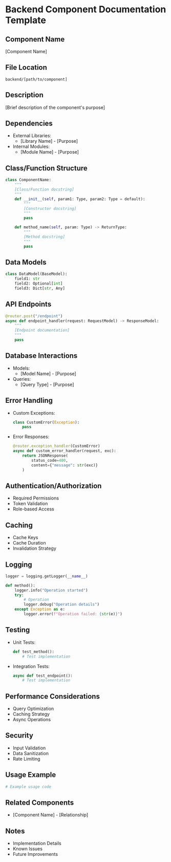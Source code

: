 # Backend Component Documentation Template

## Component Name
[Component Name]

## File Location
`backend/[path/to/component]`

## Description
[Brief description of the component's purpose]

## Dependencies
- External Libraries:
  - [Library Name] - [Purpose]
- Internal Modules:
  - [Module Name] - [Purpose]

## Class/Function Structure
```python
class ComponentName:
    """
    [Class/Function docstring]
    """
    def __init__(self, param1: Type, param2: Type = default):
        """
        [Constructor docstring]
        """
        pass

    def method_name(self, param: Type) -> ReturnType:
        """
        [Method docstring]
        """
        pass
```

## Data Models
```python
class DataModel(BaseModel):
    field1: str
    field2: Optional[int]
    field3: Dict[str, Any]
```

## API Endpoints
```python
@router.post("/endpoint")
async def endpoint_handler(request: RequestModel) -> ResponseModel:
    """
    [Endpoint documentation]
    """
    pass
```

## Database Interactions
- Models:
  - [Model Name] - [Purpose]
- Queries:
  - [Query Type] - [Purpose]

## Error Handling
- Custom Exceptions:
  ```python
  class CustomError(Exception):
      pass
  ```
- Error Responses:
  ```python
  @router.exception_handler(CustomError)
  async def custom_error_handler(request, exc):
      return JSONResponse(
          status_code=400,
          content={"message": str(exc)}
      )
  ```

## Authentication/Authorization
- Required Permissions
- Token Validation
- Role-based Access

## Caching
- Cache Keys
- Cache Duration
- Invalidation Strategy

## Logging
```python
logger = logging.getLogger(__name__)

def method():
    logger.info("Operation started")
    try:
        # Operation
        logger.debug("Operation details")
    except Exception as e:
        logger.error(f"Operation failed: {str(e)}")
```

## Testing
- Unit Tests:
  ```python
  def test_method():
      # Test implementation
  ```
- Integration Tests:
  ```python
  async def test_endpoint():
      # Test implementation
  ```

## Performance Considerations
- Query Optimization
- Caching Strategy
- Async Operations

## Security
- Input Validation
- Data Sanitization
- Rate Limiting

## Usage Example
```python
# Example usage code
```

## Related Components
- [Component Name] - [Relationship]

## Notes
- Implementation Details
- Known Issues
- Future Improvements 